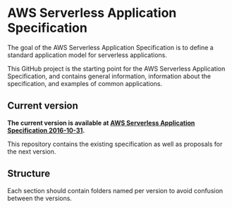# AWS Serverless Application Specification

The goal of the AWS Serverless Application Specification is to define a standard application model for serverless applications.

This GitHub project is the starting point for the AWS Serverless Application Specification, and contains general information, information about the specification, and examples of common applications.

## Current version 

**The current version is available at 
[AWS Serverless Application Specification 2016-10-31](versions/2016-10-31.md).**

This repository contains the existing specification as well as proposals for the next version.

## Structure

Each section should contain folders named per version to avoid confusion between the versions.
